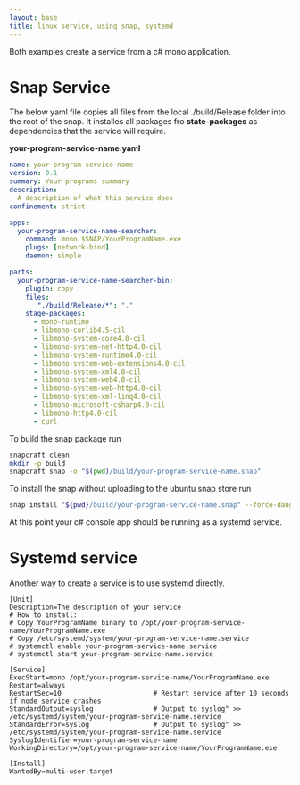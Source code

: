 ```yaml
---
layout: base
title: linux service, using snap, systemd
---
```


Both examples create a service from a c# mono application.



# Snap Service

The below yaml file copies all files from the local ./build/Release folder into the root of the snap.  It installes all packages fro __state-packages__ as
dependencies that the service will require.

__your-program-service-name.yaml__

```yaml
name: your-program-service-name
version: 0.1
summary: Your programs summary
description: 
  A description of what this service does
confinement: strict

apps:
  your-program-service-name-searcher:
    command: mono $SNAP/YourProgramName.exe
    plugs: [network-bind]
    daemon: simple

parts:
  your-program-service-name-searcher-bin:
    plugin: copy
    files:
       "./build/Release/*": "."
    stage-packages:
      - mono-runtime
      - libmono-corlib4.5-cil
      - libmono-system-core4.0-cil
      - libmono-system-net-http4.0-cil
      - libmono-system-runtime4.0-cil
      - libmono-system-web-extensions4.0-cil
      - libmono-system-xml4.0-cil
      - libmono-system-web4.0-cil
      - libmono-system-web-http4.0-cil
      - libmono-system-xml-linq4.0-cil
      - libmono-microsoft-csharp4.0-cil
      - libmono-http4.0-cil
      - curl
```

To build the snap package run 

```bash
snapcraft clean
mkdir -p build
snapcraft snap -o "$(pwd)/build/your-program-service-name.snap"
```

To install the snap without uploading to the ubuntu snap store run

```bash
snap install "${pwd}/build/your-program-service-name.snap" --force-dangerous'
```

At this point your c# console app should be running as a systemd service.

# Systemd service

Another way to create a service is to use systemd directly.

```service
[Unit]
Description=The description of your service
# How to install:
# Copy YourProgramName binary to /opt/your-program-service-name/YourProgramName.exe
# Copy /etc/systemd/system/your-program-service-name.service
# systemctl enable your-program-service-name.service
# systemctl start your-program-service-name.service

[Service]
ExecStart=mono /opt/your-program-service-name/YourProgramName.exe
Restart=always
RestartSec=10                       # Restart service after 10 seconds if node service crashes
StandardOutput=syslog               # Output to syslog" >> /etc/systemd/system/your-program-service-name.service
StandardError=syslog                # Output to syslog" >> /etc/systemd/system/your-program-service-name.service
SyslogIdentifier=your-program-service-name
WorkingDirectory=/opt/your-program-service-name/YourProgramName.exe

[Install]
WantedBy=multi-user.target
```